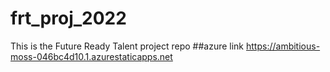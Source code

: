 # frt_proj_2022
This is the Future Ready Talent project repo
##azure link
https://ambitious-moss-046bc4d10.1.azurestaticapps.net
